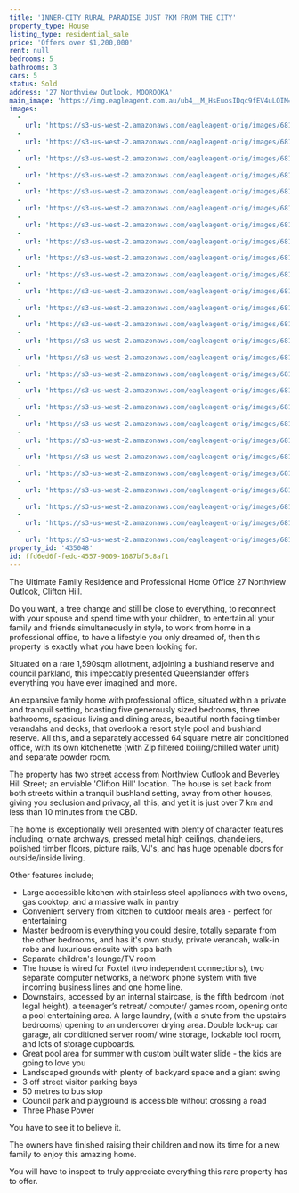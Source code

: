 ```yaml
---
title: 'INNER-CITY RURAL PARADISE JUST 7KM FROM THE CITY'
property_type: House
listing_type: residential_sale
price: 'Offers over $1,200,000'
rent: null
bedrooms: 5
bathrooms: 3
cars: 5
status: Sold
address: '27 Northview Outlook, MOOROOKA'
main_image: 'https://img.eagleagent.com.au/ub4__M_HsEuosIDqc9fEV4uLQIM=/1280x854/smart/https://s3-us-west-2.amazonaws.com/eagleagent-orig/images/6819965/106858252-image-M.jpg'
images:
  -
    url: 'https://s3-us-west-2.amazonaws.com/eagleagent-orig/images/6819990/106858252-image-Z.jpg'
  -
    url: 'https://s3-us-west-2.amazonaws.com/eagleagent-orig/images/6819989/106858252-image-Y.jpg'
  -
    url: 'https://s3-us-west-2.amazonaws.com/eagleagent-orig/images/6819988/106858252-image-X.jpg'
  -
    url: 'https://s3-us-west-2.amazonaws.com/eagleagent-orig/images/6819987/106858252-image-W.jpg'
  -
    url: 'https://s3-us-west-2.amazonaws.com/eagleagent-orig/images/6819986/106858252-image-V.jpg'
  -
    url: 'https://s3-us-west-2.amazonaws.com/eagleagent-orig/images/6819985/106858252-image-U.jpg'
  -
    url: 'https://s3-us-west-2.amazonaws.com/eagleagent-orig/images/6819984/106858252-image-T.jpg'
  -
    url: 'https://s3-us-west-2.amazonaws.com/eagleagent-orig/images/6819983/106858252-image-S.jpg'
  -
    url: 'https://s3-us-west-2.amazonaws.com/eagleagent-orig/images/6819982/106858252-image-R.jpg'
  -
    url: 'https://s3-us-west-2.amazonaws.com/eagleagent-orig/images/6819981/106858252-image-Q.jpg'
  -
    url: 'https://s3-us-west-2.amazonaws.com/eagleagent-orig/images/6819980/106858252-image-P.jpg'
  -
    url: 'https://s3-us-west-2.amazonaws.com/eagleagent-orig/images/6819979/106858252-image-O.jpg'
  -
    url: 'https://s3-us-west-2.amazonaws.com/eagleagent-orig/images/6819978/106858252-image-N.jpg'
  -
    url: 'https://s3-us-west-2.amazonaws.com/eagleagent-orig/images/6819977/106858252-image-L.jpg'
  -
    url: 'https://s3-us-west-2.amazonaws.com/eagleagent-orig/images/6819976/106858252-image-K.jpg'
  -
    url: 'https://s3-us-west-2.amazonaws.com/eagleagent-orig/images/6819975/106858252-image-J.jpg'
  -
    url: 'https://s3-us-west-2.amazonaws.com/eagleagent-orig/images/6819974/106858252-image-I.jpg'
  -
    url: 'https://s3-us-west-2.amazonaws.com/eagleagent-orig/images/6819973/106858252-image-H.jpg'
  -
    url: 'https://s3-us-west-2.amazonaws.com/eagleagent-orig/images/6819972/106858252-image-G.jpg'
  -
    url: 'https://s3-us-west-2.amazonaws.com/eagleagent-orig/images/6819971/106858252-image-F.jpg'
  -
    url: 'https://s3-us-west-2.amazonaws.com/eagleagent-orig/images/6819970/106858252-image-E.jpg'
  -
    url: 'https://s3-us-west-2.amazonaws.com/eagleagent-orig/images/6819969/106858252-image-D.jpg'
  -
    url: 'https://s3-us-west-2.amazonaws.com/eagleagent-orig/images/6819968/106858252-image-C.jpg'
  -
    url: 'https://s3-us-west-2.amazonaws.com/eagleagent-orig/images/6819967/106858252-image-B.jpg'
  -
    url: 'https://s3-us-west-2.amazonaws.com/eagleagent-orig/images/6819966/106858252-image-A.jpg'
  -
    url: 'https://s3-us-west-2.amazonaws.com/eagleagent-orig/images/6819965/106858252-image-M.jpg'
property_id: '435048'
id: ffd6ed6f-fedc-4557-9009-1687bf5c8af1
---
```

The Ultimate Family Residence and Professional Home Office
27 Northview Outlook, Clifton Hill.

Do you want,
a tree change and still be close to everything,
to reconnect with your spouse and spend time with your children,
to entertain all your family and friends simultaneously in style,
to work from home in a professional office,
to have a lifestyle you only dreamed of,
then
this property is exactly what you have been looking for.

Situated on a rare 1,590sqm allotment, adjoining a bushland reserve and council parkland, this impeccably presented Queenslander offers everything you have ever imagined and more.

An expansive family home with professional office, situated within a private and tranquil setting, boasting five generously sized bedrooms, three bathrooms, spacious living and dining areas, beautiful north facing timber verandahs and decks, that overlook a resort style pool and bushland reserve. All this, and a separately accessed 64 square metre air conditioned office, with its own kitchenette (with Zip filtered boiling/chilled water unit) and separate powder room.

The property has two street access from Northview Outlook and Beverley Hill Street; an enviable 'Clifton Hill' location. The house is set back from both streets within a tranquil bushland setting, away from other houses, giving you seclusion and privacy, all this, and yet it is just over 7 km and less than 10 minutes from the CBD.

The home is exceptionally well presented with plenty of character features including, ornate archways, pressed metal high ceilings, chandeliers, polished timber floors, picture rails, VJ's, and has huge openable doors for outside/inside living.

Other features include;
*  Large accessible kitchen with stainless steel appliances with two ovens, gas cooktop, and a massive walk in pantry
*  Convenient servery from kitchen to outdoor meals area - perfect for entertaining
*  Master bedroom is everything you could desire, totally separate from the other bedrooms, and has it's own study, private verandah, walk-in robe and luxurious ensuite with spa bath
*  Separate children's lounge/TV room
*  The house is wired for Foxtel (two independent connections), two separate computer networks, a network phone system with five incoming business lines and one home line.
*  Downstairs, accessed by an internal staircase, is the fifth bedroom (not legal height), a teenager’s retreat/ computer/ games room, opening onto a pool entertaining area. A large laundry, (with a shute from the upstairs bedrooms) opening to an undercover drying area. Double lock-up car garage, air conditioned server room/ wine storage, lockable tool room, and lots of storage cupboards.
*  Great pool area for summer with custom built water slide - the kids are going to love you
*  Landscaped grounds with plenty of backyard space and a giant swing
*  3 off street visitor parking bays
*  50 metres to bus stop
*  Council park and playground is accessible without crossing a road
*  Three Phase Power

You have to see it to believe it.

The owners have finished raising their children and now its time for a new family to enjoy this amazing home.

You will have to inspect to truly appreciate everything this rare property has to offer.
